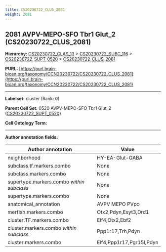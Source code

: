 ```yaml
---
title: CS20230722_CLUS_2081
weight: 2081
---
```

## 2081 AVPV-MEPO-SFO Tbr1 Glut_2 (CS20230722_CLUS_2081)
<b>Hierarchy: </b>
[CS20230722_CLAS_13](../CS20230722_CLAS_13) >
[CS20230722_SUBC_116](../CS20230722_SUBC_116) >
[CS20230722_SUPT_0520](../CS20230722_SUPT_0520) >
[CS20230722_CLUS_2081](../CS20230722_CLUS_2081)

**PURL:** [https://purl.brain-bican.org/taxonomy/CCN20230722/CS20230722_CLUS_2081](https://purl.brain-bican.org/taxonomy/CCN20230722/CS20230722_CLUS_2081)

---


**Labelset:** cluster (Rank: 0)

**Parent Cell Set:** 0520 AVPV-MEPO-SFO Tbr1 Glut_2 ([CS20230722_SUPT_0520](../CS20230722_SUPT_0520))



**Cell Ontology Term:** 

[MARKER GENES.]: #


---

[TRANSFERRED ANNOTATIONS.]: #


[AUTHOR ANNOTATION FIELDS.]: #


**Author annotation fields:**

| Author annotation | Value |
|-------------------|-------|
|neighborhood|HY-EA-Glut-GABA|
|subclass.tf.markers.combo|None|
|subclass.markers.combo|None|
|supertype.markers.combo _within subclass_|None|
|supertype.markers.combo|None|
|anatomical_annotation|AVPV MEPO PVpo|
|merfish.markers.combo|Otx2,Pdyn,Esyt3,Drd1|
|cluster.TF.markers.combo|Elf4,Otx2,Ebf2|
|cluster.markers.combo _within subclass_|Ppp1r17,Trh,Pdyn|
|cluster.markers.combo|Elf4,Ppp1r17,Pgr15l,Pdyn|
